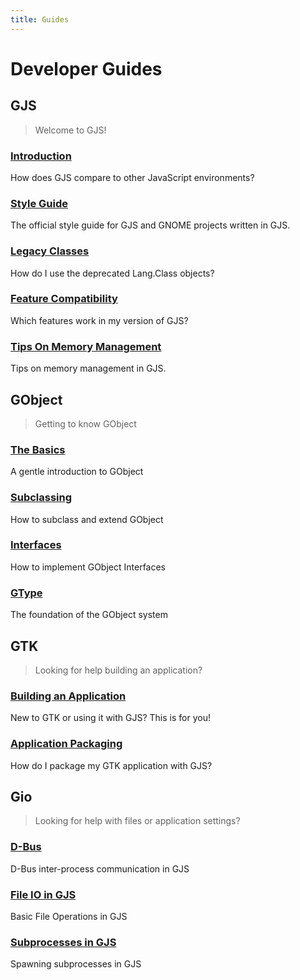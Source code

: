 ```yaml
---
title: Guides
---
```


# Developer Guides

## GJS

> Welcome to GJS!

### [Introduction](gjs/intro.md)

How does GJS compare to other JavaScript environments?

### [Style Guide](gjs/style-guide.md)

The official style guide for GJS and GNOME projects written in GJS.

### [Legacy Classes](gjs/legacy-class-syntax.md)

How do I use the deprecated Lang.Class objects?

### [Feature Compatibility](gjs/features-across-versions.md)

Which features work in my version of GJS?

### [Tips On Memory Management](gjs/memory-management.md)

Tips on memory management in GJS.

## GObject

> Getting to know GObject

### [The Basics](gobject/basics.md)

A gentle introduction to GObject

### [Subclassing](gobject/subclassing.md)

How to subclass and extend GObject

### [Interfaces](gobject/interfaces.md)

How to implement GObject Interfaces

### [GType](gobject/gtype.md)

The foundation of the GObject system

## GTK

> Looking for help building an application?

### [Building an Application](gtk/3/)

New to GTK or using it with GJS? This is for you!

### [Application Packaging](gtk/application-packaging.md)

How do I package my GTK application with GJS?

## Gio

> Looking for help with files or application settings?

### [D-Bus](gio/dbus.md)

D-Bus inter-process communication in GJS

### [File IO in GJS](gio/file-operations.md)

Basic File Operations in GJS

### [Subprocesses in GJS](gio/subprocesses.md)

Spawning subprocesses in GJS

